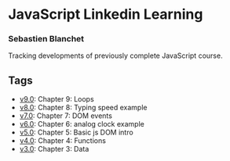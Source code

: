 # JavaScript Linkedin Learning

### Sebastien Blanchet

Tracking developments of previously complete JavaScript course.

## Tags

<!-- * [v12.0](https://github.com/sebastienblanchet/js-linkedin-learning/releases/tag/v12.0): Chapter 12: Bonus
* [v11.0](https://github.com/sebastienblanchet/js-linkedin-learning/releases/tag/v11.0): Chapter 11: QA
* [v10.0](https://github.com/sebastienblanchet/js-linkedin-learning/releases/tag/v10.0): Chapter 10: Automated image markup -->
* [v9.0](https://github.com/sebastienblanchet/js-linkedin-learning/releases/tag/v9.0): Chapter 9: Loops
* [v8.0](https://github.com/sebastienblanchet/js-linkedin-learning/releases/tag/v8.0): Chapter 8: Typing speed example
* [v7.0](https://github.com/sebastienblanchet/js-linkedin-learning/releases/tag/v7.0): Chapter 7: DOM events
* [v6.0](https://github.com/sebastienblanchet/js-linkedin-learning/releases/tag/v6.0): Chapter 6: analog clock example
* [v5.0](https://github.com/sebastienblanchet/js-linkedin-learning/releases/tag/v5.0): Chapter 5: Basic js DOM intro
* [v4.0](https://github.com/sebastienblanchet/js-linkedin-learning/releases/tag/v4.0): Chapter 4: Functions
* [v3.0](https://github.com/sebastienblanchet/js-linkedin-learning/releases/tag/v3.0): Chapter 3: Data
